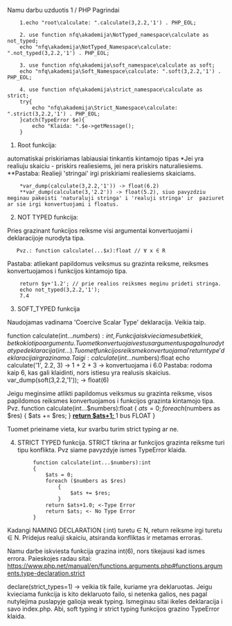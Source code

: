 Namu darbu uzduotis 1 / PHP Pagrindai

        1.echo "root\calculate: ".calculate(3,2.2,'1') . PHP_EOL;

        2. use function nfq\akademija\NotTyped_namespace\calculate as not_typed;
        echo "nfq\akademija\NotTyped_Namespace\calculate: ".not_typed(3,2.2,'1') . PHP_EOL;

        3. use function nfq\akademija\soft_namespace\calculate as soft;
        echo "nfq\akademija\Soft_Namespace\calculate: ".soft(3,2.2,'1') . PHP_EOL;

        4. use function nfq\akademija\strict_namespace\calculate as strict;
        try{
            echo "nfq\akademija\Strict_Namespace\calculate: ".strict(3,2.2,'1') . PHP_EOL;
        }catch(TypeError $e){
            echo "Klaida: ".$e->getMessage();
        }

1. Root funkcija:

automatiskai priskiriamas labiausiai tinkantis kintamojo tipas
*Jei yra realiuju skaiciu - priskirs realiesiems, jei nera priskirs naturaliesiems. <br>
**Pastaba: Realieji 'stringai' irgi priskiriami realiesiems skaiciams.

        *var_dump(calculate(3,2.2,'1')) -> float(6.2)
        **var_dump(calculate(3,'2.2')) -> float(5.2), siuo pavyzdziu meginau pakeisti 'naturaluji stringa' i 'realuji stringa' ir  paziuret ar sie irgi konvertuojami i floatus. 

2. NOT TYPED funkcija: 

Pries grazinant funkcijos reiksme visi argumentai konvertuojami i deklaracijoje nurodyta tipa. 
                        
       Pvz.: function calculate(...$x):float // ∀ x ∈ R
        
Pastaba: atliekant papildomus veiksmus su grazinta reiksme, reiksmes konvertuojamos i funkcijos kintamojo tipa. 

        return $y+'1.2'; // prie realios reiksmes meginu prideti stringa. 
        echo not_typed(3,2.2,'1');
        7.4
        
3. SOFT_TYPED funkcija 

Naudojamas vadinama 'Coercive Scalar Type' deklaracija. Veikia taip. 

function calculate(int...$numbers):int, 
Funkcija iskvieciame su bet kiek, bet kokio tipo argumentu. Tuomet konvertuoja ivestus argumentus pagal nurodyta type deklaracija (int...). Tuomet funkcijos reiksme konvertuojama i 'return type' deklaracija ir grazinama. 
Taigi: 
calculate(int...$numbers):float
echo calculate('1', 2.2, 3) -> 1 + 2 + 3 -> konvertuojama i 6.0 
Pastaba: rodoma kaip 6, kas gali klaidinti, nors istiesu yra realusis skaicius. 
var_dump(soft(3,2.2,'1')); ->  float(6)

Jeigu meginsime atlikti papildomus veiksmus su grazinta reiksme, visos papildomos reiksmes konvertuojamos i funkcijos grazinta kintamojo tipa. 
Pvz. 
function calculate(int...$numbers):float
    {
        $ats = 0;
        foreach ($numbers as $res)
            {
                $ats += $res;
            }
       <b><u> return $ats+1; </u></b> 1 bus FLOAT
    }

Tuomet prieiname vieta, kur svarbu turim strict typing ar ne. 

4. STRICT TYPED funkcija. 
STRICT tikrina ar funkcijos grazinta reiksme turi tipu konflikta. Pvz siame pavyzdyje ismes TypeError klaida. 

            function calculate(int...$numbers):int
            {
                $ats = 0;
                foreach ($numbers as $res)
                    {
                        $ats += $res;
                    }
                return $ats+1.0; <-Type Error
                return $ats; <- No Type Error
            }

Kadangi NAMING DECLARATION (:int) turetu ∈ N, return reiksme irgi turetu ∈ N. Pridejus realuji skaiciu, atsiranda konfliktas ir metamas erroras. 

Namu darbe iskviesta funkcija grazina int(6), nors tikejausi kad ismes errora. Paieskojes radau sitai:
https://www.php.net/manual/en/functions.arguments.php#functions.arguments.type-declaration.strict

declare(strict_types=1) -> veikia tik faile, kuriame yra deklaruotas. Jeigu kvieciama funkcija is kito deklaruoto failo, si netenka galios, nes pagal nutylejima puslapyje galioja weak typing. Ismeginau sitai ikeles deklaracija i savo index.php. Abi, soft typing ir strict typing funkcijos grazino TypeError klaida.

